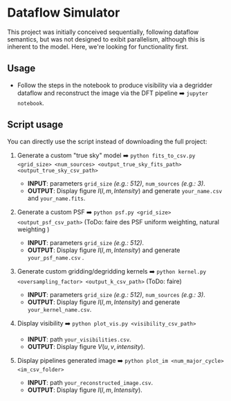 # Dataflow Simulator

This project was initially conceived sequentially, following dataflow semantics, but was not designed to exibit parallelism, although this is inherent to the model. Here, we're looking for functionality first.

## Usage

- Follow the steps in the notebook to produce visibility via a degridder dataflow and reconstruct the image via the DFT pipeline :arrow_right: `jupyter notebook`.

## Script usage

You can directly use the script instead of downloading the full project:

1. Generate a custom "true sky" model :arrow_right: `python fits_to_csv.py <grid_size> <num_sources> <output_true_sky_fits_path> <output_true_sky_csv_path>`
   - **INPUT**: parameters `grid_size` *(e.g.: 512)*, `num_sources` *(e.g.: 3)*.
   - **OUTPUT**: Display figure $I(l,m,Intensity)$ and generate `your_name.csv` and `your_name.fits`.

2. Generate a custom PSF :arrow_right: `python psf.py <grid_size> <output_psf_csv_path>`  (ToDo: faire des PSF uniform weighting, natural weighting )
   - **INPUT**: parameters `grid_size` *(e.g.: 512)*.
   - **OUTPUT**: Display figure $I(l,m,Intensity)$ and generate `your_psf_name.csv` .

3. Generate custom gridding/degridding kernels :arrow_right: `python kernel.py <oversampling_factor> <output_k_csv_path>` (ToDo: faire)
   - **INPUT**: parameters `grid_size` *(e.g.: 512)*, `num_sources` *(e.g.: 3)*.
   - **OUTPUT**: Display figure $I(l,m,Intensity)$ and generate `your_kernel_name.csv`.

4. Display visibility :arrow_right:  `python plot_vis.py <visibility_csv_path>`
   - **INPUT**: path `your_visibilities.csv`.
   - **OUTPUT**: Display figure $V(u,v,intensity)$.

5. Display pipelines generated image :arrow_right: `python plot_im <num_major_cycle> <im_csv_folder>`
   - **INPUT**: path `your_reconstructed_image.csv`.
   - **OUTPUT**: Display figure $I(l,m,Intensity)$.

